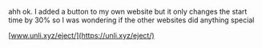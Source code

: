 ahh ok. I added a button to my own website but it only changes the start time by 30% so I was wondering if the other websites did anything special

[www.unli.xyz/eject/](https://unli.xyz/eject/)
